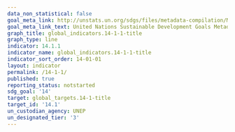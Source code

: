 ```yaml
---
data_non_statistical: false
goal_meta_link: http://unstats.un.org/sdgs/files/metadata-compilation/Metadata-Goal-14.pdf
goal_meta_link_text: United Nations Sustainable Development Goals Metadata (pdf 288kB)
graph_title: global_indicators.14-1-1-title
graph_type: line
indicator: 14.1.1
indicator_name: global_indicators.14-1-1-title
indicator_sort_order: 14-01-01
layout: indicator
permalink: /14-1-1/
published: true
reporting_status: notstarted
sdg_goal: '14'
target: global_targets.14-1-title
target_id: '14.1'
un_custodian_agency: UNEP
un_designated_tier: '3'
---
```

